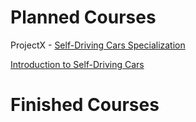 # Planned Courses

ProjectX - [Self-Driving Cars Specialization]( https://www.coursera.org/specializations/self-driving-cars )

   [Introduction to Self-Driving Cars]( https://www.coursera.org/learn/intro-self-driving-cars?specialization=self-driving-cars )

# Finished Courses 

